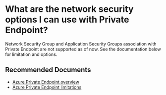 <properties
	pageTitle="Using NSG and ASG with Private Endpoint"
	description="Using NSG and ASG with Private Endpoint"
	infoBubbleText="Using NSG and ASG with Private Endpoint"
	service=""
	resource=""
	authors="rdhillon,malop"
	ms.author="rdhillon,malop"
	displayOrder=""
	articleId="722d2f21-85d2-42e8-99fb-d944c9d98000"
	diagnosticScenario=""
	selfHelpType="generic"
	supportTopicIds="32681492"
	resourceTags=""
	productPesIds="16843"
	cloudEnvironments="public, Fairfax"
	ownershipId="CloudNet_PrivateLink"
/>

# What are the network security options I can use with Private Endpoint?

Network Security Group and Application Security Groups association with Private Endpoint are not supported as of now. See the documentation below for limitation and options.

## **Recommended Documents**

* [Azure Private Endpoint overview](https://docs.microsoft.com/azure/private-link/private-endpoint-overview)
* [Azure Private Endpoint limitations](https://docs.microsoft.com/azure/private-link/private-endpoint-overview#limitations) 
